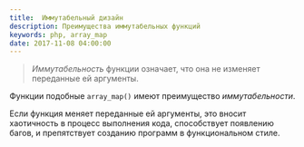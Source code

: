 ```yaml
---
title:  Иммутабельный дизайн
description: Преимущества иммутабельных функций
keywords: php, array_map
date: 2017-11-08 04:00:00
---
```


> *Иммутабельность* функции означает, что она не изменяет переданные ей аргументы. 

Функции подобные `array_map()` имеют преимущество *иммутабельности*. 

Если функция меняет переданные ей аргументы, это вносит хаотичность в процесс выполнения кода, способствует появлению багов, и препятствует созданию программ в функциональном стиле.